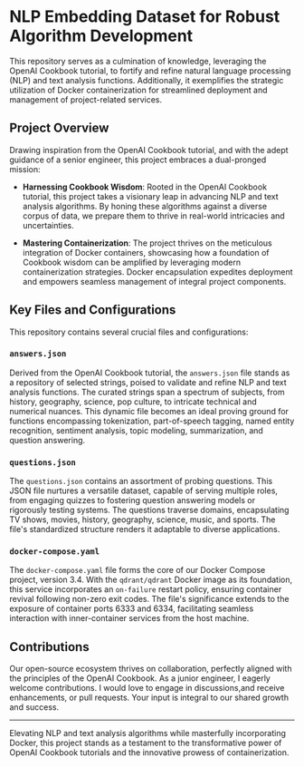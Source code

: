 # NLP Embedding Dataset for Robust Algorithm Development

 This repository serves as a culmination of knowledge, leveraging the OpenAI Cookbook tutorial, to fortify and refine natural language processing (NLP) and text analysis functions. Additionally, it exemplifies the strategic utilization of Docker containerization for streamlined deployment and management of project-related services.

## Project Overview

Drawing inspiration from the OpenAI Cookbook tutorial, and with the adept guidance of a senior engineer, this project embraces a dual-pronged mission:

- **Harnessing Cookbook Wisdom**: Rooted in the OpenAI Cookbook tutorial, this project takes a visionary leap in advancing NLP and text analysis algorithms. By honing these algorithms against a diverse corpus of data, we prepare them to thrive in real-world intricacies and uncertainties.

- **Mastering Containerization**: The project thrives on the meticulous integration of Docker containers, showcasing how a foundation of Cookbook wisdom can be amplified by leveraging modern containerization strategies. Docker encapsulation expedites deployment and empowers seamless management of integral project components.

## Key Files and Configurations

This repository contains several crucial files and configurations:

### `answers.json`

Derived from the OpenAI Cookbook tutorial, the `answers.json` file stands as a repository of selected strings, poised to validate and refine NLP and text analysis functions. The curated strings span a spectrum of subjects, from history, geography, science, pop culture, to intricate technical and numerical nuances. This dynamic file becomes an ideal proving ground for functions encompassing tokenization, part-of-speech tagging, named entity recognition, sentiment analysis, topic modeling, summarization, and question answering.

### `questions.json`

The `questions.json` contains an assortment of probing questions. This JSON file nurtures a versatile dataset, capable of serving multiple roles, from engaging quizzes to fostering question answering models or rigorously testing systems. The questions traverse domains, encapsulating TV shows, movies, history, geography, science, music, and sports. The file's standardized structure renders it adaptable to diverse applications.

### `docker-compose.yaml`

The `docker-compose.yaml` file forms the core of our Docker Compose project, version 3.4. With the `qdrant/qdrant` Docker image as its foundation, this service incorporates an `on-failure` restart policy, ensuring container revival following non-zero exit codes. The file's significance extends to the exposure of container ports 6333 and 6334, facilitating seamless interaction with inner-container services from the host machine.

## Contributions

Our open-source ecosystem thrives on collaboration, perfectly aligned with the principles of the OpenAI Cookbook. As a junior engineer, I eagerly welcome contributions. I would love to engage in discussions,and receive enhancements, or pull requests. Your input is integral to our shared growth and success.

---

Elevating NLP and text analysis algorithms while masterfully incorporating Docker, this project stands as a testament to the transformative power of OpenAI Cookbook tutorials and the innovative prowess of containerization.
